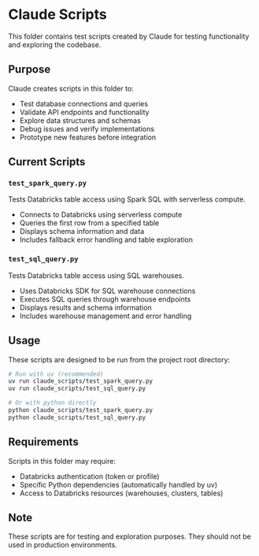 # Claude Scripts

This folder contains test scripts created by Claude for testing functionality and exploring the codebase.

## Purpose

Claude creates scripts in this folder to:
- Test database connections and queries
- Validate API endpoints and functionality
- Explore data structures and schemas
- Debug issues and verify implementations
- Prototype new features before integration

## Current Scripts

### `test_spark_query.py`
Tests Databricks table access using Spark SQL with serverless compute.
- Connects to Databricks using serverless compute
- Queries the first row from a specified table
- Displays schema information and data
- Includes fallback error handling and table exploration

### `test_sql_query.py`
Tests Databricks table access using SQL warehouses.
- Uses Databricks SDK for SQL warehouse connections
- Executes SQL queries through warehouse endpoints
- Displays results and schema information
- Includes warehouse management and error handling

## Usage

These scripts are designed to be run from the project root directory:

```bash
# Run with uv (recommended)
uv run claude_scripts/test_spark_query.py
uv run claude_scripts/test_sql_query.py

# Or with python directly
python claude_scripts/test_spark_query.py
python claude_scripts/test_sql_query.py
```

## Requirements

Scripts in this folder may require:
- Databricks authentication (token or profile)
- Specific Python dependencies (automatically handled by uv)
- Access to Databricks resources (warehouses, clusters, tables)

## Note

These scripts are for testing and exploration purposes. They should not be used in production environments.